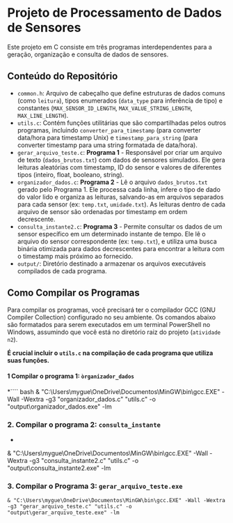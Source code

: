 # Projeto de Processamento de Dados de Sensores

Este projeto em C consiste em três programas interdependentes para a geração, organização e consulta de dados de sensores.

## Conteúdo do Repositório

* `common.h`: Arquivo de cabeçalho que define estruturas de dados comuns (como `leitura`), tipos enumerados (`data_type` para inferência de tipo) e constantes (`MAX_SENSOR_ID_LENGTH`, `MAX_VALUE_STRING_LENGTH`, `MAX_LINE_LENGTH`).
* `utils.c`: Contém funções utilitárias que são compartilhadas pelos outros programas, incluindo `converter_para_timestamp` (para converter data/hora para timestamp Unix) e `timestamp_para_string` (para converter timestamp para uma string formatada de data/hora).
* `gerar_arquivo_teste.c`: **Programa 1** - Responsável por criar um arquivo de texto (`dados_brutos.txt`) com dados de sensores simulados. Ele gera leituras aleatórias com timestamp, ID do sensor e valores de diferentes tipos (inteiro, float, booleano, string).
* `organizador_dados.c`: **Programa 2** - Lê o arquivo `dados_brutos.txt` gerado pelo Programa 1. Ele processa cada linha, infere o tipo de dado do valor lido e organiza as leituras, salvando-as em arquivos separados para cada sensor (ex: `temp.txt`, `umidade.txt`). As leituras dentro de cada arquivo de sensor são ordenadas por timestamp em ordem decrescente.
* `consulta_instante2.c`: **Programa 3** - Permite consultar os dados de um sensor específico em um determinado instante de tempo. Ele lê o arquivo do sensor correspondente (ex: `temp.txt`), e utiliza uma busca binária otimizada para dados decrescentes para encontrar a leitura com o timestamp mais próximo ao fornecido.
* `output/`: Diretório destinado a armazenar os arquivos executáveis compilados de cada programa.

## Como Compilar os Programas

Para compilar os programas, você precisará ter o compilador GCC (GNU Compiler Collection) configurado no seu ambiente. Os comandos abaixo são formatados para serem executados em um terminal PowerShell no Windows, assumindo que você está no diretório raiz do projeto (`atividade n2`).

**É crucial incluir o `utils.c` na compilação de cada programa que utiliza suas funções.**

#### 1 Compilar o programa 1: `òrganizador_dados`

*```` bash
& "C:\Users\mygue\OneDrive\Documentos\MinGW\bin\gcc.EXE" -Wall -Wextra -g3 "organizador_dados.c" "utils.c" -o "output\organizador_dados.exe" -lm

### 2. Compilar o programa 2: `consulta_instante` 

* ````
& "C:\Users\mygue\OneDrive\Documentos\MinGW\bin\gcc.EXE" -Wall -Wextra -g3 "consulta_instante2.c" "utils.c" -o "output\consulta_instante2.exe" -lm

### 3. Compilar o Programa 3: `gerar_arquivo_teste.exe`

````
& "C:\Users\mygue\OneDrive\Documentos\MinGW\bin\gcc.EXE" -Wall -Wextra -g3 "gerar_arquivo_teste.c" "utils.c" -o "output\gerar_arquivo_teste.exe" -lm
